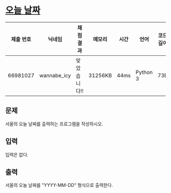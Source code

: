 #  [오늘 날짜](https://www.acmicpc.net/problem/10699) 

| 제출 번호 | 닉네임 | 채점 결과 | 메모리 | 시간 | 언어 | 코드 길이 |
|---|---|---|---|---|---|---|
|66981027|wannabe_icy|맞았습니다!! |31256KB|44ms|Python 3|73B|

## 문제
<p>서울의 오늘 날짜를 출력하는 프로그램을 작성하시오.</p>

## 입력
<p>입력은 없다.</p>

## 출력
<p>서울의 오늘 날짜를 "YYYY-MM-DD" 형식으로 출력한다.</p>

